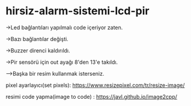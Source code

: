 # hirsiz-alarm-sistemi-lcd-pir

->Led bağlantıları yapılmalı code içeriyor zaten.

->Bazı bağlantılar değişti.

->Buzzer direnci kaldırıldı.

->Pir sensörü için out ayağı 8'den 13'e takıldı.

-->Başka bir resim kullanmak isterseniz.

pixel ayarlayıcı(set pixels): https://www.resizepixel.com/tr/resize-image/

resimi code yapma(image to code) : https://javl.github.io/image2cpp/
